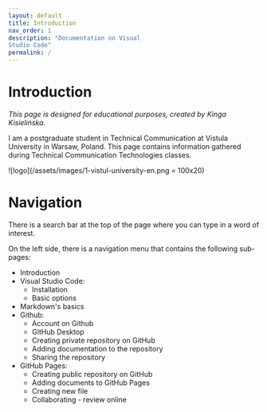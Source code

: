 ```yaml
---
layout: default
title: Introduction
nav_order: 1
description: "Documentation on Visual  
Studio Code"
permalink: /
---
```



# Introduction

*This page is designed for educational purposes, created by Kinga Kisielińska.*  

I am a postgraduate student in Technical Communication at Vistula University in Warsaw, Poland. This page contains information gathered during Technical Communication Technologies classes.  

![logo](/assets/images/1-vistul-university-en.png = 100x20)  

# Navigation

There is a search bar at the top of the page where you can type in a word of interest.  

On the left side, there is a navigation menu that contains the following sub-pages:
* Introduction
* Visual Studio Code:
    - Installation
    - Basic options
* Markdown's basics
* Github:
    - Account on Github
    - GitHub Desktop
    - Creating private repository on GitHub
    - Adding documentation to the repository
    - Sharing the repository
* GitHub Pages:
    - Creating public repository on GitHub
    - Adding documents to GitHub Pages
    - Creating new file
    - Collaborating - review online

